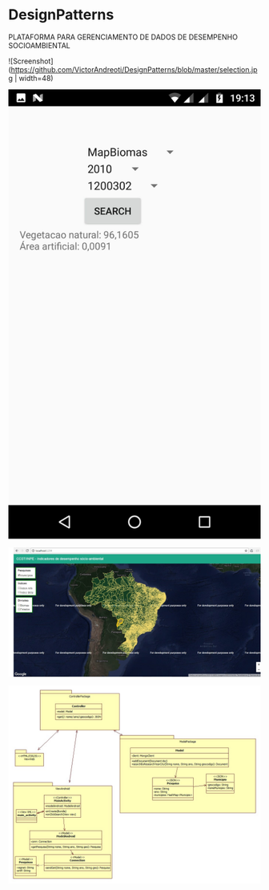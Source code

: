 # DesignPatterns

PLATAFORMA PARA GERENCIAMENTO DE DADOS DE DESEMPENHO SOCIOAMBIENTAL

![Screenshot](https://github.com/VictorAndreoti/DesignPatterns/blob/master/selection.jpg  | width=48)

![Screenshot](https://github.com/VictorAndreoti/DesignPatterns/blob/master/result.jpg)

![Screenshot](https://github.com/VictorAndreoti/DesignPatterns/blob/master/map.jpg)

![Screenshot](https://github.com/VictorAndreoti/DesignPatterns/blob/master/padroes_de_projeto.jpg)


